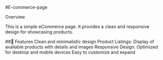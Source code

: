 #E-commerce-page

Overview

This is a simple eCommerce page. It provides a clean and responsive design for showcasing products.

##📌 Features
Clean and minimalistic design
Product Listings: Display of available products with details and images
Responsive Design: Optimized for desktop and mobile devices
Easy to customize and expand
